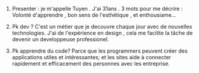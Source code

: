 1. Presenter :
je m'appelle Tuyen . J'ai 31ans . 3 mots pour me décrire : Volonté d'apprendre , bon sens de l'esthétique , et enthousiame...

1. Pk dev ?
C'est un métier que je decouvre chaque jour avec de nouvelles technologies.
J'ai de l'expérience en design , cela me facilite la tâche de devenir un developpeuse professionel.

2. Pk apprendre du code?
Parce que les programmers peuvent créer des applications utiles et intéressantes; et les sites aide à connecter rapidement et efficacement des personnes avec les entreprise.

